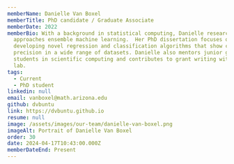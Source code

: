 ```yaml
---
memberName: Danielle Van Boxel
memberTitle: PhD candidate / Graduate Associate
memberDate: 2022
memberBio: With a background in statistical computing, Danielle research
  approaches ensemble machine learning.  Her PhD dissertation focuses on
  developing novel regression and classification algorithms that show consistent
  precision in a wide range of datasets. Danielle also mentors junior graduate
  students in scientific computing and contributes to grant writing within the
  lab. 
tags:
  - Current
  - PhD student
linkedin: null
email: vanboxel@math.arizona.edu
github: dvbuntu
link: https://dvbuntu.github.io
resume: null
image: /assets/images/our-team/danielle-van-boxel.png
imageAlt: Portrait of Danielle Van Boxel
order: 30
date: 2024-04-17T10:43:00.000Z
memberDateEnd: Present
---
```

